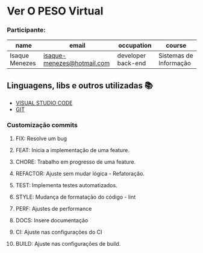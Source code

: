 # Ver O PESO Virtual

### Participante: 
|name | email | occupation | course |
| -------- | -------- | -------- |-------- | 
|Isaque Menezes| isaque-menezes@hotmail.com| developer back-end| Sistemas de Informação|

## Linguagens, libs e outros utilizadas :books:

- [VISUAL STUDIO CODE](https://code.visualstudio.com)
- [GIT](https://git-scm.com)

### Customização commits 

1. FIX: Resolve um bug

2. FEAT: Inicia a implementação de uma feature.

3. CHORE: Trabalho em progresso de uma feature.

4. REFACTOR: Ajuste sem mudar lógica - Refatoração.

5. TEST: Implementa testes automatizados.

6. STYLE: Mudança de formatação do código - lint

7. PERF: Ajustes de performance

8. DOCS: Insere documentação

9. CI: Ajuste nas configurações do CI

10. BUILD: Ajuste nas configurações de build.
